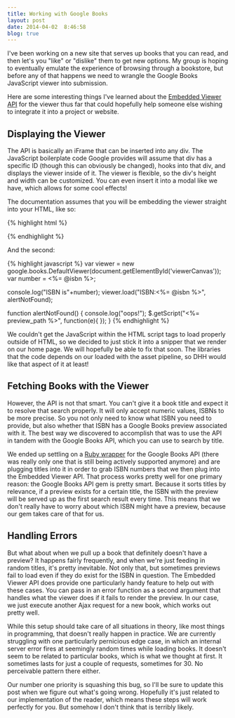 ```yaml
---
title: Working with Google Books
layout: post
date: 2014-04-02  8:46:58
blog: true
---
```


I've been working on a new site that serves up books that you can read, and then let's you "like" or "dislike" them to get new options. My group is hoping to eventually emulate the experience of browsing through a bookstore, but before any of that happens we need to wrangle the Google Books JavaScript viewer into submission.

Here are some interesting things I've learned about the [Embedded Viewer API](https://developers.google.com/books/docs/viewer/developers_guide?hl=ja) for the viewer thus far that could hopefully help someone else wishing to integrate it into a project or website.

## Displaying the Viewer

The API is basically an iFrame that can be inserted into any div. The JavaScript boilerplate code Google provides will assume that div has a specific ID (though this can obviously be changed), hooks into that div, and displays the viewer inside of it. The viewer is flexible, so the div's height and width can be customized. You can even insert it into a modal like we have, which allows for some cool effects!

The documentation assumes that you will be embedding the viewer straight into your HTML, like so:

{% highlight html %}
<!DOCTYPE html "-//W3C//DTD XHTML 1.0 Strict//EN"
  "http://www.w3.org/TR/xhtml1/DTD/xhtml1-strict.dtd">
<html xmlns="http://www.w3.org/1999/xhtml">
  <head>
    <meta http-equiv="content-type" content="text/html; charset=utf-8"/>
    <title>Google Books Embedded Viewer API Example</title>
    <script type="text/javascript" src="https://www.google.com/jsapi">
    </script>
    <script type="text/javascript">
      google.load("books", "0");

      function initialize() {
        var viewer = new google.books.DefaultViewer
        (document.getElementById('viewerCanvas'));
        viewer.load('ISBN:0738531367');
      }

      google.setOnLoadCallback(initialize);
    </script>
  </head>
  <body>
    <div id="viewerCanvas" style="width: 600px; height: 500px"></div>
  </body>
</html>
{% endhighlight %}

We pretty much just followed Google by the letter to get it working in our Rails project, breaking up the code into different files where possible.

Here is the first file:

{% highlight html %}
<script type="text/javascript">
  google.load("books", "0");
    $(document).ready(function initialize(){
      $("button#search").on("click", function(e){
      $.getScript("<%= preview_path %>", function(e){
          $("#myModal").modal('toggle', function(){
          });
      });
      $("button#next").on("click", function(e){
          $.getScript("<%= preview_path %>", function(e){
            });
        });
      });
    });
</script>
{% endhighlight %}

And the second:

{% highlight javascript %}
var viewer = new google.books.DefaultViewer(document.getElementById('viewerCanvas'));
var number = <%= @isbn %>;

console.log("ISBN is"+number);
viewer.load("ISBN:<%= @isbn %>", alertNotFound);

function alertNotFound() {
    console.log("oops!");
  $.getScript("<%= preview_path %>", function(e){
  });
}
{% endhighlight %}

We couldn't get the JavaScript within the HTML script tags to load properly outside of HTML, so we decided to just stick it into a snipper that we render on our home page. We will hopefully be able to fix that soon. The libraries that the code depends on our loaded with the asset pipeline, so DHH would like that aspect of it at least!

## Fetching Books with the Viewer

However, the API is not that smart. You can't give it a book title and expect it to resolve that search properly. It will only accept numeric values, ISBNs to be more precise. So you not only need to know what ISBN you need to provide, but also whether that ISBN has a Google Books preview associated with it. The best way we discovered to accomplish that was to use the API in tandem with the Google Books API, which you can use to search by title.

We ended up settling on a [Ruby wrapper](https://github.com/zeantsoi/GoogleBooks) for the Google Books API (there was really only one that is still being actively supported anymore) and are plugging titles into it in order to grab ISBN numbers that we then plug into the Embedded Viewer API. That process works pretty well for one primary reason: the Google Books API gem is pretty smart. Because it sorts titles by relevance, if a preview exists for a certain title, the ISBN with the preview will be served up as the first search result every time. This means that we don't really have to worry about which ISBN might have a preview, because our gem takes care of that for us.

## Handling Errors

But what about when we pull up a book that definitely doesn't have a preview? It happens fairly frequently, and when we're just feeding in random titles, it's pretty inevitable. Not only that, but sometimes previews fail to load even if they do exist for the ISBN in question. The Embedded Viewer API does provide one particularly handy feature to help out with these cases. You can pass in an error function as a second argument that handles what the viewer does if it fails to render the preview. In our case, we just execute another Ajax request for
a new book, which works out pretty well.

While this setup should take care of all situations in theory, like most things in programming, that doesn't really happen in practice. We are currently struggling with one particularly pernicious edge case, in which an internal server error fires at seemingly random times while loading books. It doesn't seem to be related to particular books, which is what we thought at first. It sometimes lasts for just a couple of requests, sometimes for 30. No perceivable pattern there either.

Our number one priority is squashing this bug, so I'll be sure to update this post when we figure out what's going wrong. Hopefully it's just related to our implementation of the reader, which means these steps will work perfectly for you. But somehow I don't think that is terribly likely.
